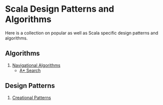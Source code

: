 # Scala Design Patterns and Algorithms

Here is a collection on popular as well as Scala specific design patterns and algorithms.

## Algorithms
1. [Navigational Algorithms]()
	- [A* Search]()

## Design Patterns
1. [Creational Patterns]()
